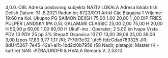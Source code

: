 d,0.0. OIB: Adresa poslovnog subjekta NAZIV LOKALA Adresa lokala tísh Delish Datum: 31 .8,2021 Radun br; 6723/01/1 Artikl Cije Blagajna 1 Vrljeme: 19:60 na Kol. Ukupno PG SAIMON DEIISH 75,00 1.00 20,00 1 ,00 DIP FRIES PULPER LANDSKY IPA 0,5L GALAMARI CLASSIC 25,00 2,00 75,00 H 20,00 H 50,00 p 60,00 1,00 60,00 H UkuF-ino : Operater; 2 5.00 kn Ivapa Vrsta PDV 13 PDV 25 pp 3% StepaX Ospovica 137,17 13,00 39,06 25,00 39,06 3,00 Izpos 17,83 9,77 1,17 /KI; 7^70f3e32 'ufc5 ttdcGdad783325 JIR; 8dÜ45267-7e45-42a1-al1t-1bd2cl0b7956 r58 Nadir, platapjd: Master (K - kartlre) NAR. iPŽBA/URDFR & HVALA Remaris V. 2.53.10